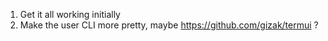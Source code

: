 1. Get it all working initially
2. Make the user CLI more pretty, maybe https://github.com/gizak/termui ?
